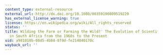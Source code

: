 ```yaml
---
content_type: external-resource
external_url: http://dx.doi.org/10.1080/00359190809519220
has_external_license_warning: true
license: https://en.wikipedia.org/wiki/All_rights_reserved
status: ''
title: Wilding the Farm or Farming the Wild?' The Evolution of Scientific Game Reaching
  in South Africa from the 1960s to the Present
uid: a981018b-08d5-4b84-8f9d-fe214840170c
wayback_url: ''
---
```

